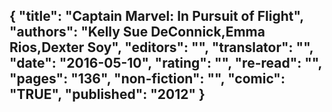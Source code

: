 {
 "title": "Captain Marvel: In Pursuit of Flight",
 "authors": "Kelly Sue DeConnick,Emma Rios,Dexter Soy",
 "editors": "",
 "translator": "",
 "date": "2016-05-10",
 "rating": "",
 "re-read": "",
 "pages": "136",
 "non-fiction": "",
 "comic": "TRUE",
 "published": "2012"
}
---

